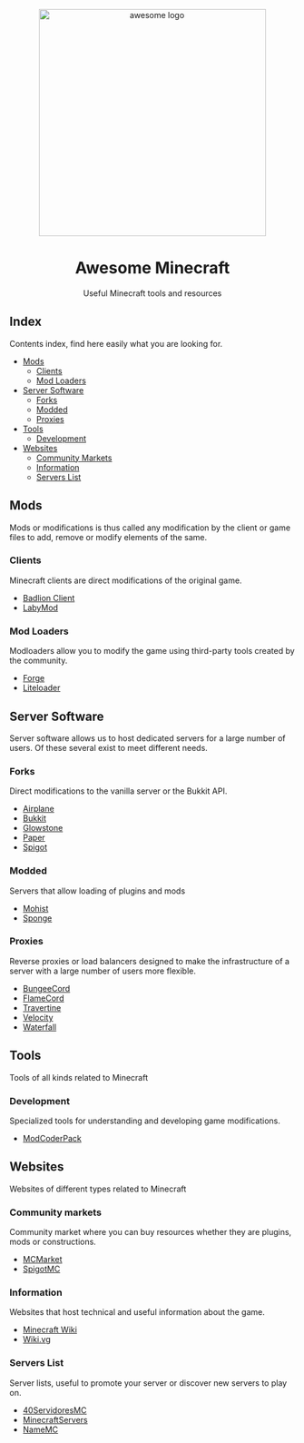 <p align="center">
  <img align="center" width="400px" src="https://raw.githubusercontent.com/sindresorhus/awesome/main/media/logo.svg" alt="awesome logo"/>
  <h1 align="center">Awesome Minecraft</h1>
  <p align="center">Useful Minecraft tools and resources</p>
</p>

## Index

Contents index, find here easily what you are looking for.

- [Mods](#mods)
  - [Clients](#clients)
  - [Mod Loaders](#mod-loaders)
- [Server Software](#server-Software)
  - [Forks](#forks)
  - [Modded](#modded)
  - [Proxies](#proxies)
- [Tools](#tools)
  - [Development](#development)
- [Websites](#websites)
  - [Community Markets](#community-markets)
  - [Information](#information)
  - [Servers List](#servers-list)

## Mods

Mods or modifications is thus called any modification by the client or game files to add, remove or modify elements of the same.

### Clients

Minecraft clients are direct modifications of the original game.

- [Badlion Client](https://client.badlion.net/)
- [LabyMod](https://www.labymod.net/)

### Mod Loaders

Modloaders allow you to modify the game using third-party tools created by the community.

- [Forge](https://files.minecraftforge.net/net/minecraftforge/forge/)
- [Liteloader](http://www.liteloader.com/)

## Server Software

Server software allows us to host dedicated servers for a large number of users. Of these several exist to meet different needs.

### Forks

Direct modifications to the vanilla server or the Bukkit API.

- [Airplane](https://airplane.gg/)
- [Bukkit](https://dev.bukkit.org/)
- [Glowstone](https://glowstone.net/)
- [Paper](https://papermc.io/)
- [Spigot](https://www.spigotmc.org/)

### Modded

Servers that allow loading of plugins and mods

- [Mohist](https://mohistmc.com/)
- [Sponge](https://www.spongepowered.org/)

### Proxies

Reverse proxies or load balancers designed to make the infrastructure of a server with a large number of users more flexible.

- [BungeeCord](https://www.spigotmc.org/wiki/bungeecord/)
- [FlameCord](https://github.com/2lstudios-mc/FlameCord)
- [Travertine](https://github.com/PaperMC/Travertine)
- [Velocity](https://velocitypowered.com/)
- [Waterfall](https://github.com/PaperMC/Waterfall)

## Tools

Tools of all kinds related to Minecraft

### Development

Specialized tools for understanding and developing game modifications.

- [ModCoderPack](http://www.modcoderpack.com/)

## Websites

Websites of different types related to Minecraft

### Community markets

Community market where you can buy resources whether they are plugins, mods or constructions.

- [MCMarket](https://www.mc-market.org/resources/)
- [SpigotMC](https://www.spigotmc.org/)

### Information

Websites that host technical and useful information about the game.

- [Minecraft Wiki](https://minecraft.fandom.com/wiki/Minecraft_Wiki)
- [Wiki.vg](https://wiki.vg/Main_Page)

### Servers List

Server lists, useful to promote your server or discover new servers to play on.

- [40ServidoresMC](http://40servidoresmc.es/)
- [MinecraftServers](https://minecraftservers.org/)
- [NameMC](https://namemc.com/)
